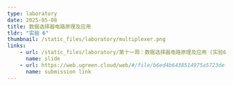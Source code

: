 ```yaml
---
type: laboratory
date: 2025-05-08
title: 数据选择器电路原理及应用
tldr: "实验 6"
thumbnail: /static_files/laboratory/multiplexer.png
links: 
    - url: /static_files/laboratory/第十一周：数据选择器电路原理及应用 (实验6).pptx
      name: slide
    - url: https://web.ugreen.cloud/web/#/file/b6ed4b6438514975a5723def259bff08
      name: submission link
---
```

